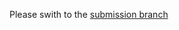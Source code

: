 Please swith to the [submission branch](https://github.com/graphlearner/graphlearner/tree/submission)
